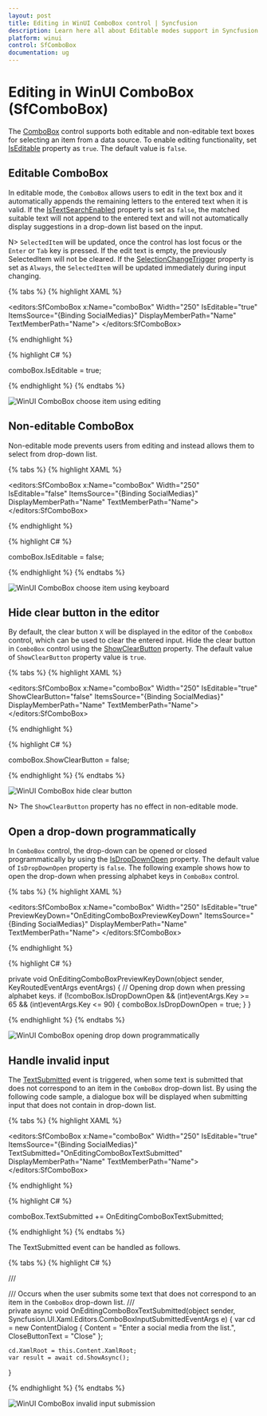 ```yaml
---
layout: post
title: Editing in WinUI ComboBox control | Syncfusion
description: Learn here all about Editable modes support in Syncfusion WinUI ComboBox (multi-select ComboBox) control and more.
platform: winui
control: SfComboBox
documentation: ug
---
```


# Editing in WinUI ComboBox (SfComboBox)

The [ComboBox](https://help.syncfusion.com/cr/winui/Syncfusion.UI.Xaml.Editors.SfComboBox.html) control supports both editable and non-editable text boxes for selecting an item from a data source. To enable editing functionality, set [IsEditable](https://help.syncfusion.com/cr/winui/Syncfusion.UI.Xaml.Editors.SfComboBox.html#Syncfusion_UI_Xaml_Editors_SfComboBox_IsEditable) property as `true`. The default value is `false`.

## Editable ComboBox

In editable mode, the `ComboBox` allows users to edit in the text box and it automatically appends the remaining letters to the entered text when it is valid. If the [IsTextSearchEnabled](https://help.syncfusion.com/cr/winui/Syncfusion.UIXaml_Editors.Xaml.Editors.SfComboBox.html#Syncfusion_UI__SfComboBox_IsTextSearchEnabled) property is set as `false`, the matched suitable text will not append to the entered text and will not automatically display suggestions in a drop-down list based on the input.

N> `SelectedItem` will be updated, once the control has lost focus or the `Enter` or `Tab` key is pressed. If the edit text is empty, the previously SelectedItem will not be cleared. If the [SelectionChangeTrigger](https://help.syncfusion.com/cr/winui/Syncfusion.UI.Xaml.Editors.SfComboBox.html#Syncfusion_UI_Xaml_Editors_SfComboBox_SelectionChangeTrigger) property is set as `Always`, the `SelectedItem` will be updated immediately during input changing. 

{% tabs %}
{% highlight XAML %}

<editors:SfComboBox x:Name="comboBox"
                    Width="250"
                    IsEditable="true"
                    ItemsSource="{Binding SocialMedias}"
                    DisplayMemberPath="Name"
                    TextMemberPath="Name">
</editors:SfComboBox>

{% endhighlight %}

{% highlight C# %}

comboBox.IsEditable = true;

{% endhighlight %}
{% endtabs %}

![WinUI ComboBox choose item using editing](Editing_images/winui-combobox-edit-mode.gif)

## Non-editable ComboBox

Non-editable mode prevents users from editing and instead allows them to select from drop-down list.

{% tabs %}
{% highlight XAML %}

<editors:SfComboBox x:Name="comboBox"
                    Width="250"
                    IsEditable="false"
                    ItemsSource="{Binding SocialMedias}"
                    DisplayMemberPath="Name"
                    TextMemberPath="Name">
</editors:SfComboBox>

{% endhighlight %}

{% highlight C# %}

comboBox.IsEditable = false;

{% endhighlight %}
{% endtabs %}

![WinUI ComboBox choose item using keyboard](Editing_images/winui-combobox-non-edit-mode.gif)

## Hide clear button in the editor

By default, the clear button `X` will be displayed in the editor of the `ComboBox` control, which can be used to clear the entered input. Hide the clear button in `ComboBox` control using the [ShowClearButton](https://help.syncfusion.com/cr/winui/Syncfusion.UI.Xaml.Editors.SfDropDownListBase.html#Syncfusion_UI_Xaml_Editors_SfDropDownListBase_ShowClearButton) property. The default value of `ShowClearButton` property value is `true`.

{% tabs %}
{% highlight XAML %}

<editors:SfComboBox x:Name="comboBox"
                    Width="250"
                    IsEditable="true"
                    ShowClearButton="false"
                    ItemsSource="{Binding SocialMedias}"
                    DisplayMemberPath="Name"
                    TextMemberPath="Name">
</editors:SfComboBox>

{% endhighlight %}

{% highlight C# %}

comboBox.ShowClearButton = false;

{% endhighlight %}
{% endtabs %}

![WinUI ComboBox hide clear button](Editing_images/winui-combobox-hideclearbutton.png)

N> The `ShowClearButton` property has no effect in non-editable mode.

## Open a drop-down programmatically

In `ComboBox` control, the drop-down can be opened or closed programmatically by using the [IsDropDownOpen](https://help.syncfusion.com/cr/winui/Syncfusion.UI.Xaml.Editors.SfDropDownListBase.html#Syncfusion_UI_Xaml_Editors_SfDropDownListBase_IsDropDownOpen) property. The default value of `IsDropDownOpen` property is `false`. The following example shows how to open the drop-down when pressing alphabet keys in `ComboBox` control.

{% tabs %}
{% highlight XAML %}

<editors:SfComboBox x:Name="comboBox"
                    Width="250"
                    IsEditable="true"
                    PreviewKeyDown="OnEditingComboBoxPreviewKeyDown"
                    ItemsSource="{Binding SocialMedias}"
                    DisplayMemberPath="Name"
                    TextMemberPath="Name">
</editors:SfComboBox>

{% endhighlight %}

{% highlight C# %}

private void OnEditingComboBoxPreviewKeyDown(object sender, KeyRoutedEventArgs eventArgs)
{
    // Opening drop down when pressing alphabet keys.
    if (!comboBox.IsDropDownOpen && (int)eventArgs.Key >= 65 && (int)eventArgs.Key <= 90)
    {
        comboBox.IsDropDownOpen = true;
    }
}

{% endhighlight %}
{% endtabs %}

![WinUI ComboBox opening drop down programmatically](Editing_images/winui-combobox-open-dropdown-programmatically.gif)

## Handle invalid input 

The [TextSubmitted](https://help.syncfusion.com/cr/winui/Syncfusion.UI.Xaml.Editors.SfComboBox.html#Syncfusion_UI_Xaml_Editors_SfComboBox_TextSubmitted) event is triggered, when some text is submitted that does not correspond to an item in the `ComboBox` drop-down list. By using the following code sample, a dialogue box will be displayed when submitting input that does not contain in drop-down list.

{% tabs %}
{% highlight XAML %}

<editors:SfComboBox x:Name="comboBox"
                    Width="250"
                    IsEditable="true"
                    ItemsSource="{Binding SocialMedias}"
                    TextSubmitted="OnEditingComboBoxTextSubmitted"
                    DisplayMemberPath="Name"
                    TextMemberPath="Name">
</editors:SfComboBox>

{% endhighlight %}

{% highlight C# %}

comboBox.TextSubmitted += OnEditingComboBoxTextSubmitted;

{% endhighlight %}
{% endtabs %}

The TextSubmitted event can be handled as follows.

{% tabs %}
{% highlight C# %}

/// <summary>
/// Occurs when the user submits some text that does not correspond to an item in the `ComboBox` drop-down list.
/// </summary>
private async void OnEditingComboBoxTextSubmitted(object sender, Syncfusion.UI.Xaml.Editors.ComboBoxInputSubmittedEventArgs e)
{
    var cd = new ContentDialog
    {
        Content = "Enter a social media from the list.",
        CloseButtonText = "Close"
    };

    cd.XamlRoot = this.Content.XamlRoot;
    var result = await cd.ShowAsync();
}

{% endhighlight %}
{% endtabs %}

![WinUI ComboBox invalid input submission](Editing_images/winui-combobox-invalid-input-submission.png)